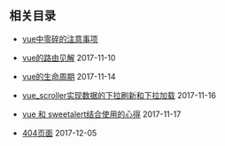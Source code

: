 ## 相关目录

- [vue中零碎的注意事项](./vue_attention.md) 

- [vue的路由见解](./vue-router.md) 2017-11-10

- [vue的生命周期](./vue-life-cycle.md) 2017-11-14

- [vue_scroller实现数据的下拉刷新和下拉加载](./vue_scroller_attention.md) 2017-11-16

- [vue 和 sweetalert结合使用的心得](./vue_and_sweetalert.md) 2017-11-17

- [404页面](./vue_p404.md) 2017-12-05
